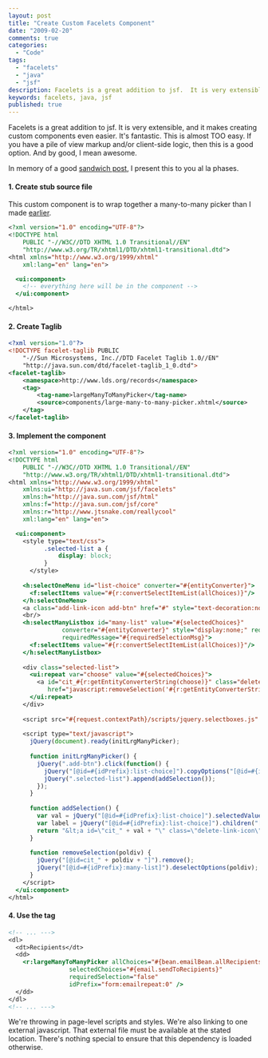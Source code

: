 ```yaml
---
layout: post
title: "Create Custom Facelets Component"
date: "2009-02-20"
comments: true
categories:
  - "Code"
tags:
  - "facelets"
  - "java"
  - "jsf"
description: Facelets is a great addition to jsf.  It is very extensible, and it makes creating custom components even easier.  It's fantastic.  This is almost TOO easy.
keywords: facelets, java, jsf
published: true
---
```


Facelets is a great addition to jsf.  It is very extensible, and it makes creating custom components even easier.  It's fantastic.  This is almost TOO easy.  If you have a pile of view markup and/or client-side logic, then this is a good option.  And by good, I mean awesome.

<!--more-->

In memory of a good [sandwich post](http://bentanner.blogspot.com/2009/02/lets-talk-about-sandwiches-baby.html), I present this to you al la phases.


#### 1. Create stub source file

This custom component is to wrap together a many-to-many picker than I made <a href="http://aprilandjake.com/content/manytomany-relationships-jsf/">earlier</a>.

```jsp
<?xml version="1.0" encoding="UTF-8"?>
<!DOCTYPE html
    PUBLIC "-//W3C//DTD XHTML 1.0 Transitional//EN"
    "http://www.w3.org/TR/xhtml1/DTD/xhtml1-transitional.dtd">
<html xmlns="http://www.w3.org/1999/xhtml"
    xml:lang="en" lang="en">

  <ui:component>
    <!-- everything here will be in the component -->
  </ui:component>

</html>
```

#### 2. Create Taglib

```xml
<?xml version="1.0"?>
<!DOCTYPE facelet-taglib PUBLIC
    "-//Sun Microsystems, Inc.//DTD Facelet Taglib 1.0//EN"
    "http://java.sun.com/dtd/facelet-taglib_1_0.dtd">
<facelet-taglib>
    <namespace>http://www.lds.org/records</namespace>
    <tag>
        <tag-name>largeManyToManyPicker</tag-name>
        <source>components/large-many-to-many-picker.xhtml</source>
    </tag>
</facelet-taglib>
```

#### 3. Implement the component

```jsp
<?xml version="1.0" encoding="UTF-8"?>
<!DOCTYPE html
    PUBLIC "-//W3C//DTD XHTML 1.0 Transitional//EN"
    "http://www.w3.org/TR/xhtml1/DTD/xhtml1-transitional.dtd">
<html xmlns="http://www.w3.org/1999/xhtml"
    xmlns:ui="http://java.sun.com/jsf/facelets"
    xmlns:h="http://java.sun.com/jsf/html"
    xmlns:f="http://java.sun.com/jsf/core"
    xmlns:r="http://www.jtsnake.com/reallycool"
    xml:lang="en" lang="en">

  <ui:component>
    <style type="text/css">
          .selected-list a {
              display: block;
          }
      </style>
  
    <h:selectOneMenu id="list-choice" converter="#{entityConverter}">
      <f:selectItems value="#{r:convertSelectItemList(allChoices)}"/>
    </h:selectOneMenu>
    <a class="add-link-icon add-btn" href="#" style="text-decoration:none;" title="Add">&#160;</a>
    <br/>
    <h:selectManyListbox id="many-list" value="#{selectedChoices}"
               converter="#{entityConverter}" style="display:none;" required="#{requireSelection}"
               requiredMessage="#{requiredSelectionMsg}">
      <f:selectItems value="#{r:convertSelectItemList(allChoices)}"/>
    </h:selectManyListbox>
  
    <div class="selected-list">
      <ui:repeat var="choose" value="#{selectedChoices}">
        <a id="cit_#{r:getEntityConverterString(choose)}" class="delete-link-icon"
           href="javascript:removeSelection('#{r:getEntityConverterString(choose)}');">#{choose.label}</a>
      </ui:repeat>
    </div>
  
    <script src="#{request.contextPath}/scripts/jquery.selectboxes.js" type="text/javascript" charset="utf-8"></script>
  
    <script type="text/javascript">
      jQuery(document).ready(initLrgManyPicker);
  
      function initLrgManyPicker() {
        jQuery(".add-btn").click(function() {
          jQuery("[@id=#{idPrefix}:list-choice]").copyOptions("[@id=#{idPrefix}:many-list]");
          jQuery(".selected-list").append(addSelection());
        });
      }
  
      function addSelection() {
        var val = jQuery("[@id=#{idPrefix}:list-choice]").selectedValues();
        var label = jQuery("[@id=#{idPrefix}:list-choice]").children("[@selected]").text();
        return "&lt;a id=\"cit_" + val + "\" class=\"delete-link-icon\" href=\"javascript:removeSelection('" + val + "');\"&gt;" + label + "&lt;/a&gt;";
      }
  
      function removeSelection(poldiv) {
        jQuery("[@id=cit_" + poldiv + "]").remove();
        jQuery("[@id=#{idPrefix}:many-list]").deselectOptions(poldiv);
      }
    </script>
  </ui:component>
</html>
```

#### 4. Use the tag

```jsp
<!-- ... --->
<dl>
  <dt>Recipients</dt>
  <dd>
    <r:largeManyToManyPicker allChoices="#{bean.emailBean.allRecipients}"
                 selectedChoices="#{email.sendToRecipients}"
                 requiredSelection="false"
                 idPrefix="form:emailrepeat:0" />
  </dd>
</dl>
<!-- ... --->
```

We're throwing in page-level scripts and styles.  We're also linking to one external javascript.  That external file must be available at the stated location.  There's nothing special to ensure that this dependency is loaded otherwise.

  
